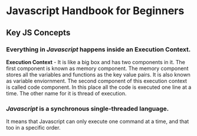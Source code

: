 # Javascript Handbook for Beginners
## Key JS Concepts

### Everything in *Javascript* happens inside an **Execution Context**.

**Execution Context** - It is like a big box and has two components in it. The first component is known as memory component. The memory component stores all the variables and functions as the key value pairs. It is also known as variable enviornment. The second component of this execution context is called code component. In this place all the code is executed one line at a time. The other name for it is thread of execution.

### *Javascript* is a synchronous single-threaded language.
It means that Javascript can only execute one command at a time, and that too in a specific order.
